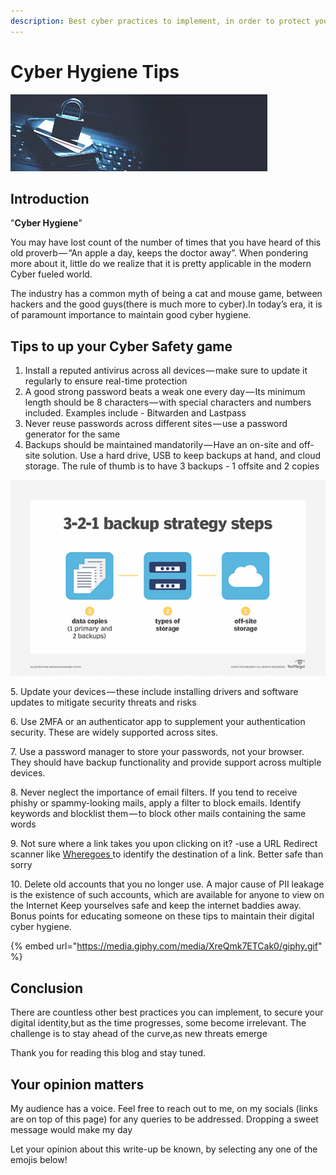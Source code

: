 ```yaml
---
description: Best cyber practices to implement, in order to protect your digital identity
---
```


# Cyber Hygiene Tips

![](../.gitbook/assets/10.jfif)

## Introduction

"**Cyber Hygiene**"

You may have lost count of the number of times that you have heard of this old proverb — “An apple a day, keeps the doctor away”. When pondering more about it, little do we realize that it is pretty applicable in the modern Cyber fueled world.

The industry has a common myth of being a cat and mouse game, between hackers and the good guys(there is much more to cyber).In today’s era, it is of paramount importance to maintain good cyber hygiene.

## Tips to up your Cyber Safety game

1. Install a reputed antivirus across all devices — make sure to update it regularly to ensure real-time protection
2. A good strong password beats a weak one every day — Its minimum length should be 8 characters — with special characters and numbers included. Examples include - Bitwarden and Lastpass
3. Never reuse passwords across different sites — use a password generator for the same
4. Backups should be maintained mandatorily — Have an on-site and off-site solution. Use a hard drive, USB to keep backups at hand, and cloud storage. The rule of thumb is to have 3 backups - 1 offsite and 2 copies

![](../.gitbook/assets/11.png)

5\. Update your devices — these include installing drivers and software updates to mitigate security threats and risks

6\. Use 2MFA or an authenticator app to supplement your authentication security. These are widely supported across sites.

7\. Use a password manager to store your passwords, not your browser. They should have backup functionality and provide support across multiple devices.

8\. Never neglect the importance of email filters. If you tend to receive phishy or spammy-looking mails, apply a filter to block emails. Identify keywords and blocklist them — to block other mails containing the same words

9\. Not sure where a link takes you upon clicking on it? -use a URL Redirect scanner like [Wheregoes ](https://wheregoes.com/)to identify the destination of a link. Better safe than sorry

10\. Delete old accounts that you no longer use. A major cause of PII leakage is the existence of such accounts, which are available for anyone to view on the Internet Keep yourselves safe and keep the internet baddies away. Bonus points for educating someone on these tips to maintain their digital cyber hygiene.

{% embed url="https://media.giphy.com/media/XreQmk7ETCak0/giphy.gif" %}

## Conclusion

There are countless other best practices you can implement, to secure your digital identity,but as the time progresses, some become irrelevant. The challenge is to stay ahead of the curve,as new threats emerge

Thank you for reading this blog and stay tuned.

## Your opinion matters

My audience has a voice. Feel free to reach out to me, on my socials (links are on top of this page) for any queries to be addressed. Dropping a sweet message would make my day

Let your opinion about this write-up be known, by selecting any one of the emojis below!
